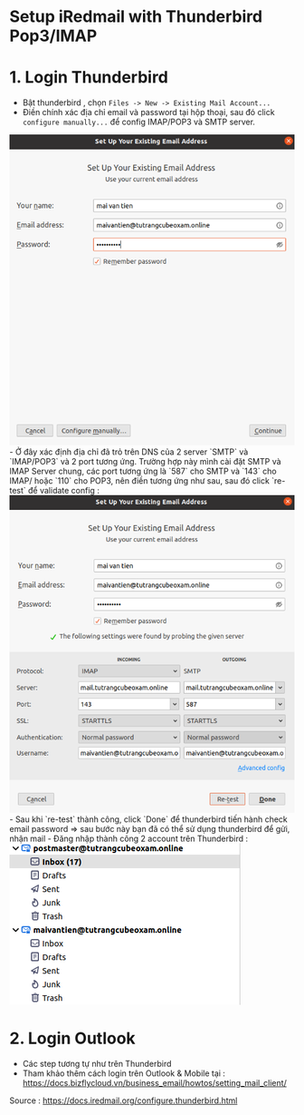 # Setup iRedmail with Thunderbird Pop3/IMAP

# 1. Login Thunderbird 
- Bật thunderbird , chọn `Files -> New -> Existing Mail Account...` 
- Điền chính xác địa chỉ email và password tại hộp thoại, sau đó click `configure manually...` để config IMAP/POP3 và SMTP server.
<img src = https://github.com/tulha161/tule/blob/main/iredmail/pic/thunder1.png>
- Ở đây xác định địa chỉ đã trỏ trên DNS của 2 server `SMTP` và `IMAP/POP3` và 2 port tương ứng. Trường hợp này mình cài đặt SMTP và IMAP Server chung, các port tương ứng là `587` cho SMTP và `143` cho IMAP/ hoặc `110` cho POP3, nên điền tương ứng như sau, sau đó click `re-test` để  validate config : 
<img src = https://github.com/tulha161/tule/blob/main/iredmail/pic/thunder2.png>
- Sau khi `re-test` thành công, click `Done` để  thunderbird tiến hành check email password => sau bước này bạn đã có thể sử dụng thunderbird để gửi, nhận mail
- Đăng nhập thành công 2 account trên Thunderbird : 
<img src = https://github.com/tulha161/tule/blob/main/iredmail/pic/thunder3.png>

# 2. Login Outlook 
- Các step tương tự như trên Thunderbird
- Tham khảo thêm cách login trên Outlook & Mobile tại : https://docs.bizflycloud.vn/business_email/howtos/setting_mail_client/

Source : https://docs.iredmail.org/configure.thunderbird.html
